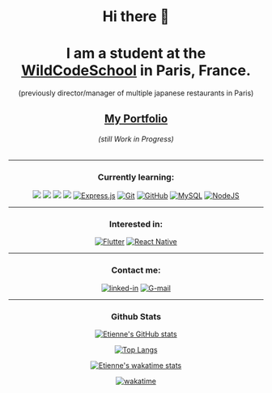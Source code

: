<h1 align="center">Hi there 👋</h1>

<div><h1 align="center">I am a student at the <a href=https://www.wildcodeschool.com>WildCodeSchool</a> in Paris, France. </h1>
<p align="center">(previously director/manager of multiple japanese restaurants in Paris)</p>
<h2 align="center" ><a  href=https://home.site.etifrom.dev/>My Portfolio</a></h2> <h6 align='center'>(still Work in Progress)<h6></div>

---
<h3 align="center">Currently learning:</h3>
<p align="center"> <a href=https://developer.mozilla.org/fr/docs/Web/JavaScript><img src="https://img.shields.io/badge/javascript%20-%23323330.svg?&style=for-the-badge&logo=javascript&logoColor=%23F7DF1E"/></a> <a href=https://html5.org/><img src="https://img.shields.io/badge/html5%20-%23E34F26.svg?&style=for-the-badge&logo=html5&logoColor=white"/></a> <a href=https://www.w3.org/Style/CSS/Overview.fr.html><img src="https://img.shields.io/badge/css3%20-%231572B6.svg?&style=for-the-badge&logo=css3&logoColor=white"/></a>
<a href=https://reactjs.org/><img src="https://img.shields.io/badge/react%20-%2320232a.svg?&style=for-the-badge&logo=react&logoColor=%2361DAFB"/></a> <a href=https://expressjs.com/fr/><img alt="Express.js" src="https://img.shields.io/badge/express.js-%23404d59.svg?style=for-the-badge&logo=express&logoColor=%2361DAFB"/></a> <a href=https://git-scm.com/><img alt="Git" src="https://img.shields.io/badge/git-%23F05033.svg?style=for-the-badge&logo=git&logoColor=white"/></a> <a href=https://github.com><img alt="GitHub" src="https://img.shields.io/badge/github-%23121011.svg?style=for-the-badge&logo=github&logoColor=white"/></a> <a href=https://www.mysql.com/><img alt="MySQL" src="https://img.shields.io/badge/mysql-%2300f.svg?style=for-the-badge&logo=mysql&logoColor=white"/></a> <a href=https://nodejs.org/en/><img alt="NodeJS" src="https://img.shields.io/badge/node.js-6DA55F?style=for-the-badge&logo=node.js&logoColor=white"/></a></p>

--- 
<h3 align="center">Interested in: </h3>
<p align="center"><a href=https://flutter.dev/><img alt="Flutter" src="https://img.shields.io/badge/Flutter-%2302569B.svg?style=for-the-badge&logo=Flutter&logoColor=white"/></a> <a href=https://reactnative.dev/><img alt="React Native" src="https://img.shields.io/badge/react_native-%2320232a.svg?style=for-the-badge&logo=react&logoColor=%2361DAFB"/></a></p>

---
<h3 align="center">Contact me:</h3>

<p align="center"><a href="https://www.linkedin.com/in/eti-fromentin/" target="_blank"><img alt="linked-in" src="https://img.shields.io/badge/linkedin-%230077B5.svg?&style=for-the-badge&logo=linkedin&logoColor=white" /></a>
<a href="mailto:fromentin.etienne@gmail.com" target="_blank"><img alt="G-mail" src="https://img.shields.io/badge/-Gmail-c14438?style=for-the-badge&logo=Gmail&logoColor=white" /></a></p>

---
<h3 align="center">Github Stats</h3>
<div align='center'>
 
 [![Etienne's GitHub stats](https://github-readme-stats.vercel.app/api?username=Eti-Fromentin&show_icons=true&theme=dracula)](https://github.com/Et--Fromentin/github-readme-stats)
  
 [![Top Langs](https://github-readme-stats.vercel.app/api/top-langs/?username=Eti-Fromentin&layout=compact&theme=dracula)](https://github.com/Eti-Fromentin/github-readme-stats)
 
 [![Etienne's wakatime stats](https://github-readme-stats.vercel.app/api/wakatime?username=EtiFRomentin)](https://github.com/Eti-Fromentin/github-readme-stats)
 
 [![wakatime](https://wakatime.com/badge/user/d9c74740-0932-4626-a5af-2fa67241db03.svg)](https://wakatime.com/@d9c74740-0932-4626-a5af-2fa67241db03)
</div>
 

<!--
**Eti-Fromentin/Eti-Fromentin** is a ✨ _special_ ✨ repository because its `README.md` (this file) appears on your GitHub profile.

Here are some ideas to get you started:

- 🔭 I’m currently working on ...
- 🌱 I’m currently learning ...
- 👯 I’m looking to collaborate on ...
- 🤔 I’m looking for help with ...
- 💬 Ask me about ...
- 📫 How to reach me: ...
- 😄 Pronouns: ...
- ⚡ Fun fact: ...
-->
